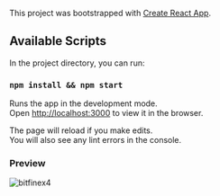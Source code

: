 This project was bootstrapped with [Create React App](https://github.com/facebook/create-react-app).

## Available Scripts

In the project directory, you can run:

### `npm install && npm start`

Runs the app in the development mode.<br>
Open [http://localhost:3000](http://localhost:3000) to view it in the browser.

The page will reload if you make edits.<br>
You will also see any lint errors in the console.

### Preview

![bitfinex4](https://user-images.githubusercontent.com/12159534/63455544-41faeb80-c44d-11e9-8ede-9e2a1460b31c.gif)
